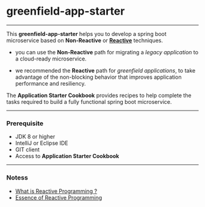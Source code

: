 
# **greenfield-app-starter**

---

This **greenfield-app-starter** helps you to develop a spring boot microservice based on **Non-Reactive** or [**Reactive**](https://blog.redelastic.com/what-is-reactive-programming-bc9fa7f4a7fc#reactive) techniques.
* you can use the **Non-Reactive** path for migrating a _legacy application_ to a cloud-ready microservice.


* we recommended the **Reactive** path for _greenfield applications_, to take advantage of the non-blocking behavior that improves application performance and resiliency.

The **Application Starter Cookbook** provides recipes to help complete the tasks required to build a fully functional spring boot microservice.

---
### Prerequisite

- JDK 8 or higher
- IntelliJ or Eclipse IDE
- GIT client
- Access to **Application Starter Cookbook**

---
### Notess
- [What is Reactive Programming ?](https://blog.redelastic.com/what-is-reactive-programming-bc9fa7f4a7fc)
- [Essence of Reactive Programming](https://www.scnsoft.com/blog/java-reactive-programming)